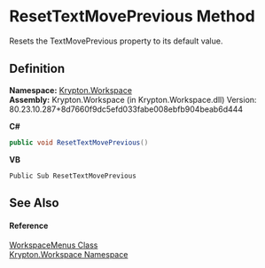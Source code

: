 # ResetTextMovePrevious Method


Resets the TextMovePrevious property to its default value.



## Definition
**Namespace:** <a href="0dbf488f-9676-a1e5-a949-1b4bcea03d52.md">Krypton.Workspace</a>  
**Assembly:** Krypton.Workspace (in Krypton.Workspace.dll) Version: 80.23.10.287+8d7660f9dc5efd033fabe008ebfb904beab6d444

**C#**
``` C#
public void ResetTextMovePrevious()
```
**VB**
``` VB
Public Sub ResetTextMovePrevious
```



## See Also


#### Reference
<a href="43e0663b-4351-7e09-61ec-89a46359473b.md">WorkspaceMenus Class</a>  
<a href="0dbf488f-9676-a1e5-a949-1b4bcea03d52.md">Krypton.Workspace Namespace</a>  

